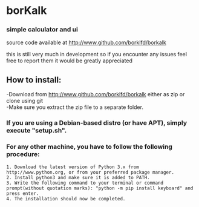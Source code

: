 # borKalk
### simple calculator and ui

source code available at http://www.github.com/borklfd/borkalk

this is still very much in development so if you encounter any issues feel free to report them it would be greatly appreciated

## How to install:  
-Download from http://www.github.com/borklfd/borkalk either as zip or clone using git  
-Make sure you extract the zip file to a separate folder.  
### If you are using a Debian-based distro (or have APT), simply execute "setup.sh".

### For any other machine, you have to follow the following procedure:
	1. Download the latest version of Python 3.x from http://www.python.org, or from your preferred package manager.
	2. Install python3 and make sure it is added to PATH.
	3. Write the following command to your terminal or command prompt(without quotation marks): "python -m pip install keyboard" and press enter.
	4. The installation should now be completed.
